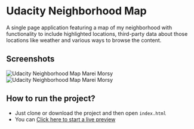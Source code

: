 # Udacity Neighborhood Map
A single page application featuring a map of my neighborhood with functionality to include highlighted locations, third-party data about those locations like weather and various ways to browse the content.
## Screenshots
![Udacity Neighborhood Map Marei Morsy](https://github.com/mareimorsy/udacity-neighborhood-map/blob/master/images/Screenshot_1.png)
![Udacity Neighborhood Map Marei Morsy](https://github.com/mareimorsy/udacity-neighborhood-map/blob/master/images/Screenshot_2.png)
## How to run the project?
* Just  clone or download the project and then open `index.html`
* You can [Click here to start a live preview](http://mareisoft.com/map/)
